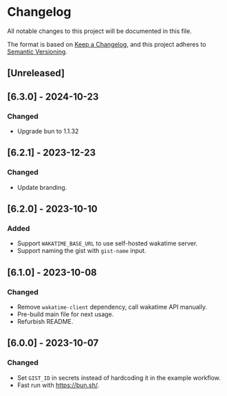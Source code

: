 # Changelog

All notable changes to this project will be documented in this file.

The format is based on [Keep a Changelog](https://keepachangelog.com/en/1.0.0/),
and this project adheres to [Semantic Versioning](https://semver.org/spec/v2.0.0.html).

## [Unreleased]

## [6.3.0] - 2024-10-23

### Changed

- Upgrade bun to 1.1.32

## [6.2.1] - 2023-12-23

### Changed

- Update branding.

## [6.2.0] - 2023-10-10

### Added

- Support `WAKATIME_BASE_URL` to use self-hosted wakatime server.
- Support naming the gist with `gist-name` input.

## [6.1.0] - 2023-10-08

### Changed

- Remove `wakatime-client` dependency, call wakatime API manually.
- Pre-build main file for next usage.
- Refurbish README.

## [6.0.0] - 2023-10-07

### Changed

- Set `GIST_ID` in secrets instead of hardcoding it in the example workflow.
- Fast run with <https://bun.sh/>.
